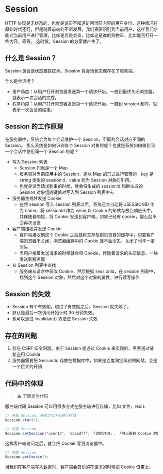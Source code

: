 # Session
HTTP 协议是无状态的，也就是说它不知道访问当前内容的用户身份，这种情况在原始时代还行，但是随着前端的不断发展，我们需要识别到当前用户，这样我们才能对当前用户进行管理，比如是否是会员，比如这是谁的购物车，比如能否打开一些内容，等等。
这时候，Session 的方案就产生了。



## 什么是 Session？
Session 是会话状态跟踪技术。Session 将会话状态保存在了服务端。

什么是会话呢？
* 用户角度：从用户打开浏览器发送第一个请求开始，一直到最终关闭浏览器，就表示一次会话的完成。
* 程序角度：从用户打开浏览器发送第一个请求开始，一直到 session 超时，就表示一次会话的结束。



## Session 的工作原理
在服务器中，系统会为每个会话维护一个 Session，不同的会话对应不同的 Session。
那么系统是如何识别各个 Session 对象的呢？也就是系统如何做到同一个会话中使用同一个 Session 的呢？


* 写入 Session 列表
  * Session 列表是一个 Map
  * 服务器对当前应用中的 Session，是以 Map 的形式进行管理的，key 是 string 类型的 sessionId，value 则为 Session 对象的引用。
  * 也就是说当请求到来的时候，就会将生成的 sessionId 和新生成的 Session 对象组成键值对写入到 Session 列表中去
* 服务器生成并发送 Cookie
  * 在将 session 写入 session 列表以后，系统还会自动将 JSESSIONID 作为 name，将 sessionId 作为 value,以 Cookie 的形式存放到响应头中，并伴随着响应，将 Cookie 发送到客户端。如果已经有 cookie，那么就不会再次设置
* 客户端接收并发送 Cookie
  * 客户端接收到这个 Cookie 之后就将其存放到浏览器的缓存中，只要客户端浏览器不关闭，浏览器缓存中的 Cookie 就不会消失，关闭了也不一定消失
  * 当用户接着发送请求的时候就会将 Cookie，伴随着请求的头部信息，一块发送到服务器
* 从 Session 列表中查找
  * 服务端从请求中获取 Cookie，然后根据 sessionId，在 session 列表中，找到这个 Session 对象，然后对这个对象的属性，进行读写操作



## Session 的失效
* Session 有个有效期，超过了有效期之后，Session 就失效了。
* 默认是最后一次访问开始计时 30 分钟失效。
* 也可以通过 invalidate() 方法使 Session 失效



## 存在的问题
1. 存在 CSRF 安全问题。由于 Session 是通过 Cookie 来实现的，黑客通过链接盗用 Cookie
2. 服务器需要把 SessionId 存放在数据库中，如果是百度淘宝级别的网站，会是一个巨大的开销

## 代码中的体现
> ⚠️ 下面是伪代码


服务端代码
Session 可以用很多方式在服务端进行存储，比如 文件，redis
```java
// 开启 Session。开启之后才会进行存储
Session.start();

// 设置 Session
Session.setSession('userId', 'abcsdff', 「过期时间」, 「可以看到 Cookie 的路径」);
```
这样客户端访问之后，就会把 Cookie 写到浏览器中。


```java
// 获取 Session
Session.getCookie();
```

当我们在客户端写入数据时，客户端会自动的在请求的时候把 Cookie 值带上。


